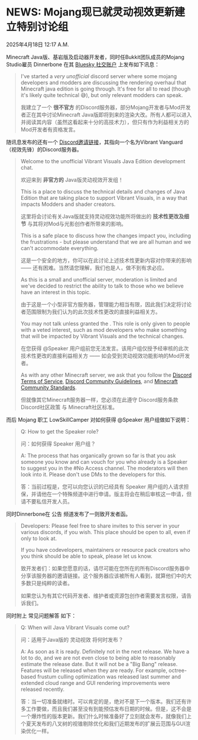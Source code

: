 # NEWS: Mojang现已就灵动视效更新建立特别讨论组

2025年4月18日 12:17 A.M. 

Minecraft Java版、基岩版及启动器开发者，同时任Bukkit团队成员的Mojang Studio雇员 Dinnerbone 在其 [Bluesky 社交账户](https://bsky.app/profile/dinnerbone.com/post/3lmziytg3qk2a) 上发布如下讯息：

> I've started a _very unofficial_ discord server where some mojang developers and modders are discussing the rendering overhaul that Minecraft java edition is going through. It's free for all to read (though it's likely quite technical 😅), but only relevant modders can speak.
> 
> 我建立了一个 **很不官方** 的Discord服务器，部分Mojang开发者与Mod开发者正在其中讨论Minecraft Java版即将到来的渲染大改。所有人都可以进入并阅读其内容（虽然这看起来十分的高技术力），但只有作为利益相关方的Mod开发者有资格发言。
> 

随讯息发布的还有一个 [Discord邀请链接](http://discord.gg/eWmK8p565c)，其指向一个名为Vibrant Vanguard（视效先锋）的Discord服务器。

> Welcome to the unofficial Vibrant Visuals Java Edition development chat.
> 
> 欢迎来到 **非官方的** Java版灵动视效开发组！
> 
> This is a place to discuss the technical details and changes of Java Edition that are taking place to support Vibrant Visuals, in a way that impacts Modders and shader creators.
> 
> 这里将会讨论有关Java版就支持灵动视效功能所将做出的 **技术性更改及细节** 与其将对Mod与光影创作者所带来的影响。
> 
> This is a safe place to discuss how the changes impact you, including the frustrations - but please understand that we are all human and we can't accommodate everything.
> 
> 这是一个安全的地方，你可以在此讨论上述技术性更新内容对你带来的影响 —— 还有困难。当然请您理解，我们也是人，做不到有求必应。
> 
>As this is a small and unofficial server, moderation is limited and we've decided to restrict the ability to talk to those who we believe have an interest in this topic.
> 
> 由于这是一个小型非官方服务器，管理能力相当有限，因此我们决定将讨论者范围限制为我们认为的此次技术性更改的直接利益相关方。
> 
> You may not talk unless granted the . This role is only given to people with a veted interest, such as mod developers who make something that will be impacted by Vibrant Visuals and the technical changes.
> 
> 在您获得 @Speaker 用户组前您无法发言。该用户组仅授予经审核的此次技术性更改的直接利益相关方 —— 如会受到灵动视效功能影响的Mod开发者。
> 
> As with any other Minecraft server, we ask that you follow the [Discord Terms of Service](https://discord.com/terms), [Discord Community Guidelines](https://discord.com/guidelines), and [Minecraft Community Standards](https://www.minecraft.net/en-us/community-standards).
> 
> 但就像其它Minecraft服务器一样，您必须在此遵守 Discord服务条款 Discord社区政策 与 Minecraft社区标准。
>

而后 Mojang 职工 LowSkillCamper 对如何获得 @Speaker 用户组做如下说明：

> Q: How to get the Speaker role?
>
> 问：如何获得 Speaker 用户组？
> 
> A: The process that has organically grown so far is that you ask someone you know and can vouch for you who already is a Speaker to suggest you in the #No Access channel. The moderators will then look into it. Please don't use DMs to the developers for this.
> 
> 答：当前过程是，您可以向您认识的已经具有 Speaker 用户组的人请求担保，并请他在一个特殊频道中进行申请。版主将会在稍后审核这一申请，但请不要私信开发人员。
> 

同时Dinnerbone在 公告 频道发布了一则致开发者函。

> Developers: Please feel free to share invites to this server in your various discords, if you wish. This place should be open to all, even if only to look at.
>
>If you have codevelopers, maintainers or resource pack creators who you think should be able to speak, please let us know.
>
> 致开发者们：如果您愿意的话，请尽可能在您所在的所有Discord服务器中分享该服务器的邀请链接。这个服务器应该被所有人看到，就算他们中的大多数只是纯粹的读者。
>
> 如果您认为有其它代码开发者、维护者或资源包创作者需要发言权限，请告诉我们。
>

同时附上 常见问题解答 如下：

> Q: When will Java Vibrant Visuals come out?
> 
> 问：适用于Java版的 灵动视效 将何时发布？
> 
> A: As soon as it is ready. Definitely not in the next release. We have a lot to do, and we are not even close to being able to reasonably estimate the release date. But it will not be a "Big Bang" release. Features will be released when they are ready. For example, octree-based frustum culling optimization was released last summer and extended cloud range and GUI rendering improvements were released recently.
> 
> 答：当一切准备就绪时。可以肯定的是，绝对不是下一个版本。我们还有许多工作要做，而且我们甚至没有到能预估发布日期的时候。但是，这不会是一个爆炸性的版本更新。我们什么时候准备好了立刻就会发布，就像我们上个夏天发布的八叉树的视锥剔除优化和我们近期发布的扩展云范围与GUI渲染优化一样。
